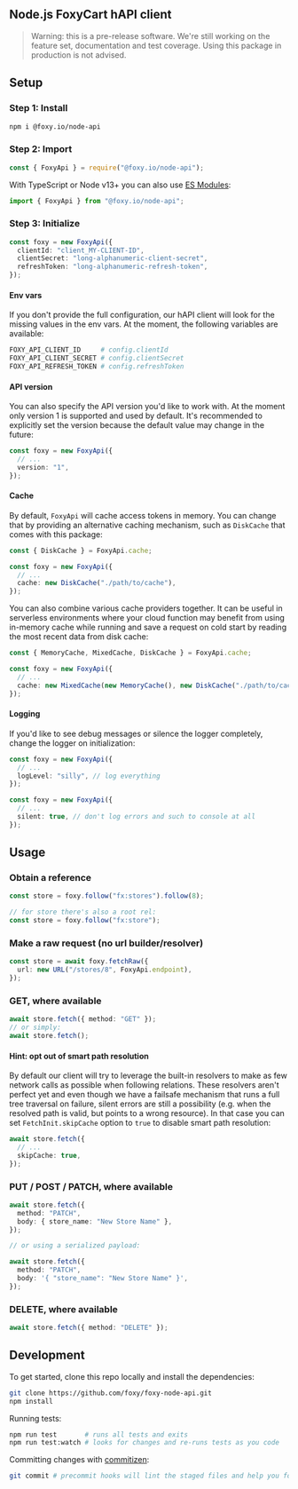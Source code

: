 ## Node.js FoxyCart hAPI client

> Warning: this is a pre-release software. We're still working on the feature set, documentation and test coverage. Using this package in production is not advised.

## Setup

### Step 1: Install

```bash
npm i @foxy.io/node-api
```

### Step 2: Import

```js
const { FoxyApi } = require("@foxy.io/node-api");
```

With TypeScript or Node v13+ you can also use [ES Modules](http://nodejs.org/docs/latest-v13.x/api/esm.html…):

```ts
import { FoxyApi } from "@foxy.io/node-api";
```

### Step 3: Initialize

```ts
const foxy = new FoxyApi({
  clientId: "client_MY-CLIENT-ID",
  clientSecret: "long-alphanumeric-client-secret",
  refreshToken: "long-alphanumeric-refresh-token",
});
```

#### Env vars

If you don't provide the full configuration, our hAPI client will look for the missing values in the env vars. At the moment, the following variables are available:

```bash
FOXY_API_CLIENT_ID     # config.clientId
FOXY_API_CLIENT_SECRET # config.clientSecret
FOXY_API_REFRESH_TOKEN # config.refreshToken
```

#### API version

You can also specify the API version you'd like to work with. At the moment only version 1 is supported and used by default. It's recommended to explicitly set the version because the default value may change in the future:

```ts
const foxy = new FoxyApi({
  // ...
  version: "1",
});
```

#### Cache

By default, `FoxyApi` will cache access tokens in memory. You can change that by providing an alternative caching mechanism, such as `DiskCache` that comes with this package:

```ts
const { DiskCache } = FoxyApi.cache;

const foxy = new FoxyApi({
  // ...
  cache: new DiskCache("./path/to/cache"),
});
```

You can also combine various cache providers together. It can be useful in serverless environments where your cloud function may benefit from using in-memory cache while running and save a request on cold start by reading the most recent data from disk cache:

```ts
const { MemoryCache, MixedCache, DiskCache } = FoxyApi.cache;

const foxy = new FoxyApi({
  // ...
  cache: new MixedCache(new MemoryCache(), new DiskCache("./path/to/cache")),
});
```

#### Logging

If you'd like to see debug messages or silence the logger completely, change the logger on initialization:

```ts
const foxy = new FoxyApi({
  // ...
  logLevel: "silly", // log everything
});
```

```ts
const foxy = new FoxyApi({
  // ...
  silent: true, // don't log errors and such to console at all
});
```

## Usage

### Obtain a reference

```ts
const store = foxy.follow("fx:stores").follow(8);

// for store there's also a root rel:
const store = foxy.follow("fx:store");
```

### Make a raw request (no url builder/resolver)

```ts
const store = await foxy.fetchRaw({
  url: new URL("/stores/8", FoxyApi.endpoint),
});
```

### GET, where available

```ts
await store.fetch({ method: "GET" });
// or simply:
await store.fetch();
```

#### Hint: opt out of smart path resolution

By default our client will try to leverage the built-in resolvers to make as few network calls as possible when following relations. These resolvers aren't perfect yet and even though we have a failsafe mechanism that runs a full tree traversal on failure, silent errors are still a possibility (e.g. when the resolved path is valid, but points to a wrong resource). In that case you can set `FetchInit.skipCache` option to `true` to disable smart path resolution:

```ts
await store.fetch({
  // ...
  skipCache: true,
});
```

### PUT / POST / PATCH, where available

```ts
await store.fetch({
  method: "PATCH",
  body: { store_name: "New Store Name" },
});

// or using a serialized payload:

await store.fetch({
  method: "PATCH",
  body: '{ "store_name": "New Store Name" }',
});
```

### DELETE, where available

```ts
await store.fetch({ method: "DELETE" });
```

## Development

To get started, clone this repo locally and install the dependencies:

```bash
git clone https://github.com/foxy/foxy-node-api.git
npm install
```

Running tests:

```bash
npm run test       # runs all tests and exits
npm run test:watch # looks for changes and re-runs tests as you code
```

Committing changes with [commitizen](https://github.com/commitizen/cz-cli):

```bash
git commit # precommit hooks will lint the staged files and help you format your message correctly
```
